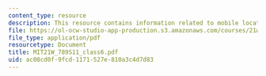 ```yaml
---
content_type: resource
description: This resource contains information related to mobile location and networking.
file: https://ol-ocw-studio-app-production.s3.amazonaws.com/courses/21w-789-communicating-with-mobile-technology-spring-2011/ac08cd0f9fcd1171527e810a3c4d7d83_MIT21W_789S11_class6.pdf
file_type: application/pdf
resourcetype: Document
title: MIT21W_789S11_class6.pdf
uid: ac08cd0f-9fcd-1171-527e-810a3c4d7d83
---
```

